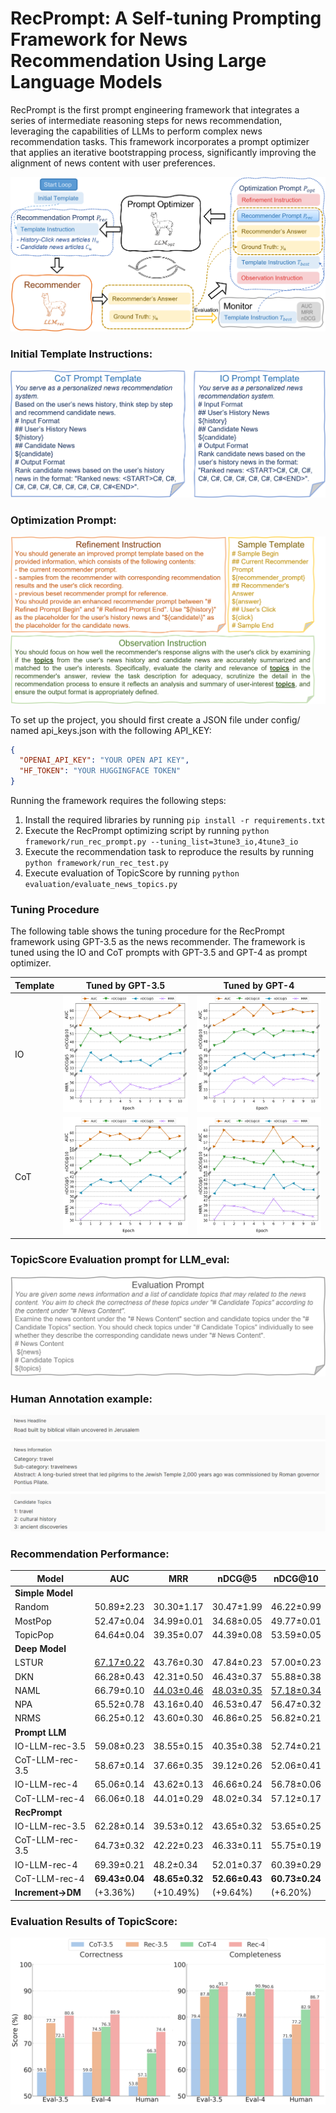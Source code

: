 # RecPrompt: A Self-tuning Prompting Framework for News Recommendation Using Large Language Models

RecPrompt is the first prompt engineering framework that integrates a series of intermediate reasoning steps for news recommendation, leveraging the capabilities of LLMs to perform complex news recommendation tasks. This framework incorporates a prompt optimizer that applies an iterative bootstrapping process, significantly improving the alignment of news content with user preferences.

![RecPrompt](image/rec_prompt.png)

### Initial Template Instructions:
![IO-Prompting](image/io_cot_prompt.png)
### Optimization Prompt:
![Optimization-Prompt](image/optimization_prompt.png)

To set up the project, you should first create a JSON file under config/ named api_keys.json with the following API_KEY:
```json
{
  "OPENAI_API_KEY": "YOUR OPEN API KEY",
  "HF_TOKEN": "YOUR HUGGINGFACE TOKEN"
}
```

Running the framework requires the following steps:
1. Install the required libraries by running `pip install -r requirements.txt`
2. Execute the RecPrompt optimizing script by running `python framework/run_rec_prompt.py --tuning_list=3tune3_io,4tune3_io`
3. Execute the recommendation task to reproduce the results by running `python framework/run_rec_test.py`
4. Execute evaluation of TopicScore by running `python evaluation/evaluate_news_topics.py`

### Tuning Procedure
The following table shows the tuning procedure for the RecPrompt framework using GPT-3.5 as the news recommender. The framework is tuned using the IO and CoT prompts with GPT-3.5 and GPT-4 as prompt optimizer.

| Template |                     Tuned by GPT-3.5                     |                      Tuned by GPT-4                      |
|----------|:--------------------------------------------------------:|:--------------------------------------------------------:|
| IO       |  ![RecPrompt IO 3tune3](image/rec_prompt_io_3tune3.png)  |  ![RecPrompt IO 4tune3](image/rec_prompt_io_4tune3.png)  |
| CoT      | ![RecPrompt CoT 3tune3](image/rec_prompt_cot_3tune3.png) | ![RecPrompt CoT 4tune3](image/rec_prompt_cot_4tune3.png) |

### TopicScore Evaluation prompt for LLM_eval:
![Evaluation Prompt](image/evaluation.png)
### Human Annotation example:
![Human Annotation example](image/human_annotation.png)

### Recommendation Performance:
| **Model**         | AUC               | MRR               | nDCG@5            | nDCG@10           |
|-------------------|-------------------|-------------------|-------------------|-------------------|
| **Simple Model**  |                   |                   |                   |                   |
| Random            | 50.89±2.23        | 30.30±1.17        | 30.47±1.99        | 46.22±0.99        |
| MostPop           | 52.47±0.04        | 34.99±0.01        | 34.68±0.05        | 49.77±0.01        |
| TopicPop          | 64.64±0.04        | 39.35±0.07        | 44.39±0.08        | 53.59±0.05        |
| **Deep Model**    |                   |                   |                   |                   |
| LSTUR             | <u>67.17±0.22</u> | 43.76±0.30        | 47.84±0.23        | 57.00±0.23        |
| DKN               | 66.28±0.43        | 42.31±0.50        | 46.43±0.37        | 55.88±0.38        |
| NAML              | 66.79±0.10        | <u>44.03±0.46</u> | <u>48.03±0.35</u> | <u>57.18±0.34</u> |
| NPA               | 65.52±0.78        | 43.16±0.40        | 46.53±0.47        | 56.47±0.32        |
| NRMS              | 66.25±0.12        | 43.60±0.30        | 46.86±0.25        | 56.82±0.21        |
| **Prompt LLM**    |                   |                   |                   |                   |
| IO-LLM-rec-3.5    | 59.08±0.23        | 38.55±0.15        | 40.35±0.38        | 52.74±0.21        |
| CoT-LLM-rec-3.5   | 58.67±0.14        | 37.66±0.35        | 39.12±0.26        | 52.06±0.41        |
| IO-LLM-rec-4      | 65.06±0.14        | 43.62±0.13        | 46.66±0.24        | 56.78±0.06        |
| CoT-LLM-rec-4     | 66.06±0.18        | 44.01±0.29        | 48.02±0.34        | 57.12±0.17        |
| **RecPrompt**     |                   |                   |                   |                   |
| IO-LLM-rec-3.5    | 62.28±0.14        | 39.53±0.12        | 43.65±0.32        | 53.65±0.25        |
| CoT-LLM-rec-3.5   | 64.73±0.32        | 42.22±0.23        | 46.33±0.11        | 55.75±0.19        |
| IO-LLM-rec-4      | 69.39±0.21        | 48.2±0.34         | 52.01±0.37        | 60.39±0.29        |
| CoT-LLM-rec-4     | **69.43±0.04**    | **48.65±0.32**    | **52.66±0.43**    | **60.73±0.24**    |
| **Increment->DM** | (+3.36%)          | (+10.49%)         | (+9.64%)          | (+6.20%)          |



### Evaluation Results of TopicScore:
![Evaluation Prompt](image/topic_scores.png)